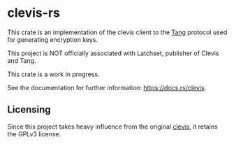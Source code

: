 # clevis-rs

This crate is an implementation of the clevis client to the [Tang] protocol
used for generating encryption keys.

This project is NOT officially associated with Latchset, publisher of Clevis
and Tang.

This crate is a work in progress.

See the documentation for further information: <https://docs.rs/clevis>.

## Licensing

Since this project takes heavy influence from the original [clevis], it retains
the GPLv3 license.

[tang]: https://github.com/latchset/tang
[clevis]: https://github.com/latchset/clevis
